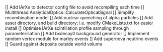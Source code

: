 
[] Add lArXe to detector config file to avoid recompiling each time
[] Multithread AnalyticalOptics::CalculateOpticalSignal
[] Simplify recombination model
[] Add nuclear quenching of alpha particles
[] Add asset directory, and build directory; i.e. modify CMakeLists.txt for easier install
[] Optimise lArXe scintillation profile sampling through parameterisation
[] Add bxdecay0 background generator
[] Implement random vertex module for marley events
[] Add supernova neutrino events
[] Guard against deposits outside world volume
